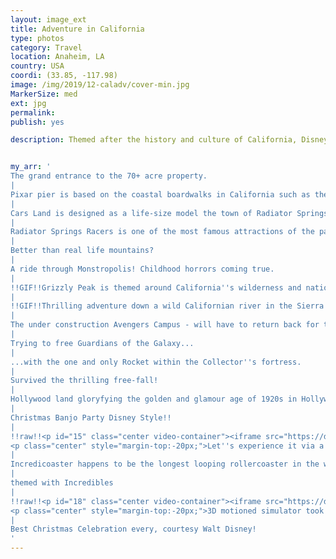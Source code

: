 ```yaml
---
layout: image_ext
title: Adventure in California
type: photos
category: Travel
location: Anaheim, LA
country: USA
coordi: (33.85, -117.98)
image: /img/2019/12-caladv/cover-min.jpg
MarkerSize: med
ext: jpg
permalink:
publish: yes

description: Themed after the history and culture of California, Disney''s California Adventure Park  celebrates ''adventure of the state'' through various Disney characters. Guess you just come here and you have seen the best of California at one place?


my_arr: '
The grand entrance to the 70+ acre property.
|
Pixar pier is based on the coastal boardwalks in California such as the Santa Monica Pier which I visited just 3 days after this. Also notice the "Bollywood" dance for the fesitive season ;)
|
Cars Land is designed as a life-size model the town of Radiator Springs from the Cars films
|
Radiator Springs Racers is one of the most famous attractions of the park with scenic drive through the mountains.
|
Better than real life mountains?
|
A ride through Monstropolis! Childhood horrors coming true.
|
!!GIF!!Grizzly Peak is themed around California''s wilderness and national parks like Yosemite and Redwood.
|
!!GIF!!Thrilling adventure down a wild Californian river in the Sierra Nevada mountains
|
The under construction Avengers Campus - will have to return back for this? Love you 3000.
|
Trying to free Guardians of the Galaxy...
|
...with the one and only Rocket within the Collector''s fortress.
|
Survived the thrilling free-fall!
|
Hollywood land gloryfying the golden and glamour age of 1920s in Hollywood.
|
Christmas Banjo Party Disney Style!!
|
!!raw!!<p id="15" class="center video-container"><iframe src="https://drive.google.com/file/d/14ssmV4srL6Yw9sGFUZTCrjsCgwhb8JtA/preview" width="640" height="480"></iframe>
<p class="center" style="margin-top:-20px;">Let''s experience it via a video</p></p>
|
Incredicoaster happens to be the longest looping rollercoaster in the world!
|
themed with Incredibles
|
!!raw!!<p id="18" class="center video-container"><iframe src="https://drive.google.com/file/d/1WcrDNDYiLTiJnhZOKfod5rFTBGo-pehw/preview" width="640" height="480"></iframe>
<p class="center" style="margin-top:-20px;">3D motioned simulator took ys through a flight around the world''s most iconic landmarks like eiffel tower, great wall of china, Taj Mahal. The most realistic simulator experience everrrrrr!</p></p>
|
Best Christmas Celebration every, courtesy Walt Disney!
'
---
```

<!-- http://compressjpeg.com -->
<!-- http://compressimage.toolur.com/ 1024, 400-->
<!-- https://ezgif.com/optimize/ remove second and then lossy 50 -->
<!-- video: https://support.google.com/blogger/thread/1950766?hl=en -->

